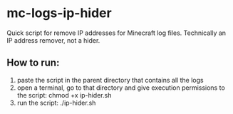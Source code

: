 # mc-logs-ip-hider
Quick script for remove IP addresses for Minecraft log files. Technically an IP address remover, not a hider.

## How to run:
1. paste the script in the parent directory that contains all the logs
2. open a terminal, go to that directory and give execution permissions to the script: chmod +x ip-hider.sh
3. run the script: ./ip-hider.sh
